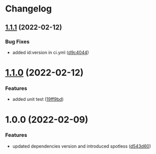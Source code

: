 # Changelog

## [1.1.1](https://github.com/lawkai/http4k-template/compare/v1.1.0...v1.1.1) (2022-02-12)


### Bug Fixes

* added id:version in ci.yml ([d9c4044](https://github.com/lawkai/http4k-template/commit/d9c404475d218f52c531f50703e04d37432477f4))

# [1.1.0](https://github.com/lawkai/http4k-template/compare/v1.0.0...v1.1.0) (2022-02-12)


### Features

* added unit test ([19ff9bd](https://github.com/lawkai/http4k-template/commit/19ff9bd5c22a968989e7be077a75b0a27b8bf46b))

# 1.0.0 (2022-02-09)


### Features

* updated dependencies version  and introduced spotless ([d543d60](https://github.com/lawkai/http4k-template/commit/d543d6084750fabf5fd2b51054d105eea186c977))
